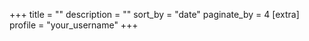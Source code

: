 +++
title = ""
description = ""
sort_by = "date"
paginate_by = 4
[extra]
profile = "your_username"
+++